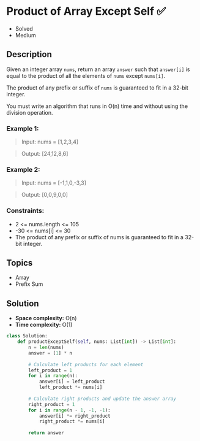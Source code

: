 # Product of Array Except Self ✅
- Solved
- Medium

## Description

Given an integer array `nums`, return an array `answer` such that `answer[i]` is equal to the product of all the elements of `nums` except `nums[i]`.

The product of any prefix or suffix of `nums` is guaranteed to fit in a 32-bit integer.

You must write an algorithm that runs in O(n) time and without using the division operation.

### Example 1:

> Input: nums = [1,2,3,4]

> Output: [24,12,8,6]

### Example 2:

> Input: nums = [-1,1,0,-3,3]

> Output: [0,0,9,0,0]
 
### Constraints:

- 2 <= nums.length <= 105
- -30 <= nums[i] <= 30
- The product of any prefix or suffix of nums is guaranteed to fit in a 32-bit integer.


## Topics
- Array
- Prefix Sum

## Solution
- **Space complexity:** O(n)
- **Time complexity:** O(1)

```py
class Solution:
    def productExceptSelf(self, nums: List[int]) -> List[int]:
        n = len(nums)
        answer = [1] * n
        
        # Calculate left products for each element
        left_product = 1
        for i in range(n):
            answer[i] = left_product
            left_product *= nums[i]
        
        # Calculate right products and update the answer array
        right_product = 1
        for i in range(n - 1, -1, -1):
            answer[i] *= right_product
            right_product *= nums[i]
        
        return answer
```